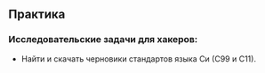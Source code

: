 ## Практика

### Исследовательские задачи для хакеров:

- Найти и скачать черновики стандартов языка Си (С99 и С11).